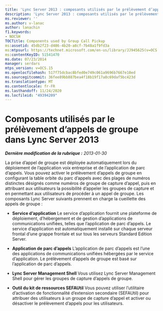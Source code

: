 ```yaml
---
title: 'Lync Server 2013 : composants utilisés par le prélèvement d’appels de groupe'
description: 'Lync Server 2013 : composants utilisés par le prélèvement d’appels de groupe.'
ms.reviewer: ''
ms.author: v-lanac
author: lanachin
f1.keywords:
- NOCSH
TOCTitle: Components used by Group Call Pickup
ms:assetid: 45db2f23-d486-4b20-a8cf-7b48a1f9fd3a
ms:mtpsurl: https://technet.microsoft.com/en-us/library/JJ945625(v=OCS.15)
ms:contentKeyID: 51541470
ms.date: 07/23/2014
manager: serdars
mtps_version: v=OCS.15
ms.openlocfilehash: 517f75dcbac8bfed0e749c061a9696b7667e10ed
ms.sourcegitcommit: 36fee89bb887bea4f18b19f17a8c69daf5bc423d
ms.translationtype: MT
ms.contentlocale: fr-FR
ms.lasthandoff: 11/24/2020
ms.locfileid: "49394209"
---
```

# <a name="components-used-by-group-call-pickup-in-lync-server-2013"></a>Composants utilisés par le prélèvement d’appels de groupe dans Lync Server 2013

<div data-xmlns="http://www.w3.org/1999/xhtml">

<div class="topic" data-xmlns="http://www.w3.org/1999/xhtml" data-msxsl="urn:schemas-microsoft-com:xslt" data-cs="https://msdn.microsoft.com/">

<div data-asp="https://msdn2.microsoft.com/asp">



</div>

<div id="mainSection">

<div id="mainBody">

<span> </span>

_**Dernière modification de la rubrique :** 2013-01-30_

La prise d’appel de groupe est déployée automatiquement lors du déploiement de l’application voix entreprise et de l’application de parc d’appels. Vous pouvez activer le prélèvement d’appels de groupe en configurant la table orbite du parc d’appels avec des plages de numéros distinctes désignés comme numéros de groupe de capture d’appel, puis en attribuant aux utilisateurs la possibilité d’appeler les groupes de capture et en permettant aux utilisateurs de procéder à un appel de groupe. Les composants Lync Server suivants prennent en charge la cueillette des appels de groupe :

  - **Service d’application**   Le service d’application fournit une plateforme de déploiement, d’hébergement et de gestion d’applications de communications unifiées, telles que l’application de parc d’appels. Le service d’application est automatiquement installé sur chaque serveur frontal d’une grappe frontale et sur tous les serveurs Standard Edition Server.

  - **Application de parc d’appels**   L’application de parc d’appels est l’une des applications de communications unifiées hébergées par le service d’application. Le prélèvement d’appels de groupe est basé sur l’application de parc d’appels.

  - **Lync Server Management Shell**   Vous utilisez Lync Server Management Shell pour gérer les groupes de capture d’appels de groupe.

  - **Outil du kit de ressources SEFAUtil**   Vous pouvez utiliser l’utilitaire d’activation de fonctionnalité d’extension secondaire (SEFAUtil) pour attribuer des utilisateurs à un groupe de capture d’appel et activer ou désactiver le prélèvement d’appels pour les utilisateurs.

</div>

<span> </span>

</div>

</div>

</div>

